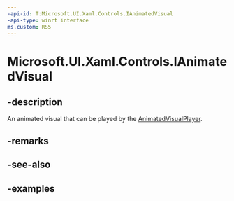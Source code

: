 ```yaml
---
-api-id: T:Microsoft.UI.Xaml.Controls.IAnimatedVisual
-api-type: winrt interface
ms.custom: RS5
---
```


<!-- Interface syntax.
public interface IAnimatedVisual : IClosable
-->

# Microsoft.UI.Xaml.Controls.IAnimatedVisual

## -description

 An animated visual that can be played by the [AnimatedVisualPlayer](animatedvisualplayer.md).

## -remarks

## -see-also

## -examples

